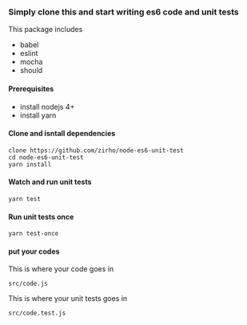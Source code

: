 ### Simply clone this and start writing es6 code and unit tests

This package includes
 * babel
 * eslint
 * mocha
 * should

#### Prerequisites

 * install nodejs 4+
 * install yarn 

#### Clone and isntall dependencies

 ```
 clone https://github.com/zirho/node-es6-unit-test
 cd node-es6-unit-test
 yarn install
 ```

#### Watch and run unit tests
 ```
 yarn test
 ```

#### Run unit tests once
 ```
 yarn test-once
 ```

#### put your codes

 This is where your code goes in
 ```
 src/code.js
 ```

 This is where your unit tests goes in
 ```
 src/code.test.js
 ```

